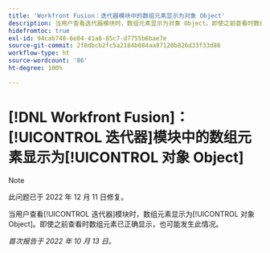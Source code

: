 ```yaml
---
title: 'Workfront Fusion：迭代器模块中的数组元素显示为对象 Object'
description: 当用户查看迭代器模块时，数组元素显示为对象 Object。即使之前查看时数组元素已正确显示，也可能发生此情况。
hidefromtoc: true
exl-id: 94cab740-6e04-41a6-85c7-d7755b6bae7e
source-git-commit: 2f8dbcb2fc5a2184b084aa87120b826d33f33d86
workflow-type: ht
source-wordcount: '86'
ht-degree: 100%

---
```


# [!DNL Workfront Fusion]：[!UICONTROL 迭代器]模块中的数组元素显示为[!UICONTROL 对象 Object]

>[!NOTE]
>
>此问题已于 2022 年 12 月 11 日修复。

当用户查看[!UICONTROL 迭代器]模块时，数组元素显示为[!UICONTROL 对象 Object]。即使之前查看时数组元素已正确显示，也可能发生此情况。

_首次报告于 2022 年 10 月 13 日。_

